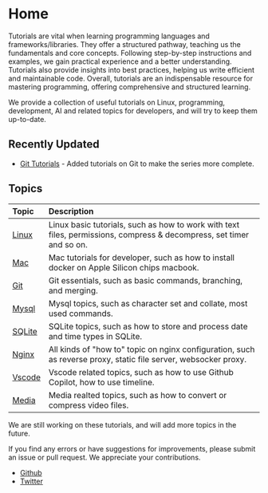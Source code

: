 # Home

Tutorials are vital when learning programming languages and frameworks/libraries. They offer a structured pathway, teaching us the fundamentals and core concepts. Following step-by-step instructions and examples, we gain practical experience and a better understanding. Tutorials also provide insights into best practices, helping us write efficient and maintainable code. Overall, tutorials are an indispensable resource for mastering programming, offering comprehensive and structured learning.

We provide a collection of useful tutorials on Linux, programming, development, AI and related topics for developers, and will try to keep them up-to-date.

## Recently Updated

- [Git Tutorials](git/) - Added tutorials on Git to make the series more complete.

## Topics

| Topic | Description |
| :--- | :--- |
| [Linux](linux/) | Linux basic tutorials, such as how to work with text files, permissions, compress & decompress, set timer and so on. |
| [Mac](mac/how-to-use-docker-on-m1-mac.html) | Mac tutorials for developer, such as how to install docker on Apple Silicon chips macbook. |
| [Git](git) | Git essentials, such as basic commands, branching, and merging. |
| [Mysql](mysql/most-used-sql-commands.html) | Mysql topics, such as character set and collate, most used commands. |
| [SQLite](sqlite/deal-with-date-time-type-in-sqlite.html) | SQLite topics, such as how to store and process date and time types in SQLite. |
| [Nginx](nginx/nginx-https-config.html) | All kinds of "how to" topic on nginx configuration, such as reverse proxy, static file server, websocker proxy. |
| [Vscode](vscode/copilot-usage-and-shortcut.html) | Vscode related topics, such as how to use Github Copilot, how to use timeline. |
| [Media](media/convert-compress-video-via-ffmpeg.html) | Media realted topics, such as how to convert or compress video files. |

We are still working on these tutorials, and will add more topics in the future.

If you find any errors or have suggestions for improvements, please submit an issue or pull request. We appreciate your contributions.

- [Github](https://github.com/tinkink-net/tutorials)
- [Twitter](https://twitter.com/tinkink_net)
